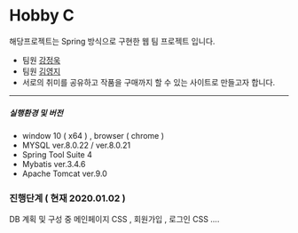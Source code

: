 # Hobby C
해당프로젝트는 Spring 방식으로 구현한 웹 팀 프로젝트 입니다.
  - 팀원 [강정욱](https://github.com/JD-jeongwook)
  - 팀원 [김영지](https://github.com/DEV-yeongji)
  - 서로의 취미를 공유하고 작품을 구매까지 할 수 있는 사이트로 만들고자 합니다.
  
---------------------------------------------------
##### 실행환경 및 버전 
  - window 10 ( x64 ) , browser ( chrome )
  - MYSQL ver.8.0.22 / ver.8.0.21  
  - Spring Tool Suite 4 
  - Mybatis ver.3.4.6
  - Apache Tomcat ver.9.0   

### 진행단계 ( 현재 2020.01.02 )
DB 계획 및 구성 중
메인페이지 CSS , 회원가입 , 로그인 CSS ....
